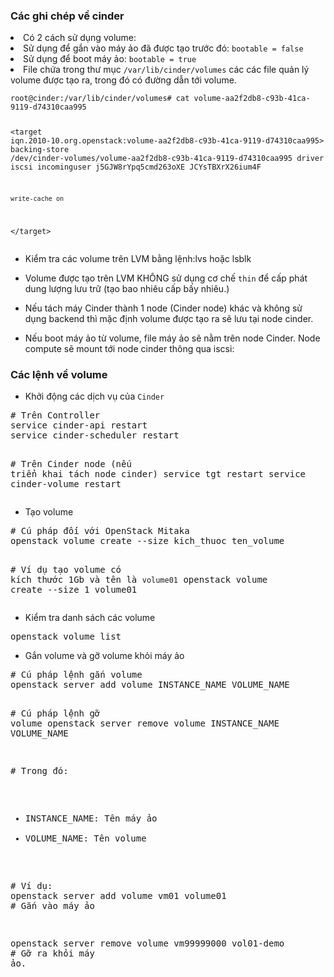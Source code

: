 <h3>Các ghi chép về cinder</h3>
<li>Có 2 cách sử dụng volume: </li>

<li>Sử dụng để gắn vào máy ảo đã được tạo trước đó: <code>bootable = false</code></li>
<li>Sử dụng để boot máy ảo: <code>bootable = true</code></li>
<li>File chứa trong thư mục <code>/var/lib/cinder/volumes</code> các các file quản lý volume được tạo ra, trong đó có đường dẫn tới volume.</li>
<pre><code>root@cinder:/var/lib/cinder/volumes# cat volume-aa2f2db8-c93b-41ca-9119-d74310caa995

&lt;target iqn.2010-10.org.openstack:volume-aa2f2db8-c93b-41ca-9119-d74310caa995&gt;
    backing-store /dev/cinder-volumes/volume-aa2f2db8-c93b-41ca-9119-d74310caa995
    driver iscsi
    incominguser j5GJW8rYpq5cmd263oXE JCYsTBXrX26ium4F

    write-cache on
&lt;/target&gt;
</code></pre>

<ul>
<li>Kiểm tra các volume trên LVM bằng lệnh:lvs hoặc lsblk </li>
</ul>
<ul>
<li>
<p>Volume được tạo trên LVM KHÔNG sử dụng cơ chế <code>thin</code> để cấp phát dung lượng lưu trữ (tạo bao nhiêu cấp bấy nhiêu.)</p>
</li>
<li>
<p>Nếu tách máy Cinder thành 1 node (Cinder node) khác và không sử dụng backend thì mặc định volume được tạo ra sẽ lưu tại node cinder.</p>
</li>
<li>
<p>Nếu boot máy ảo từ volume, file máy ảo sẽ nằm trên node Cinder. Node compute sẽ mount tới node cinder thông qua iscsi: </p>
</li>
</ul>
<h3>Các lệnh về volume</h3>
<ul>
<li>Khởi động các dịch vụ của <code>Cinder</code></li>
</ul>
<div class="highlight highlight-source-shell"><pre><span class="pl-c"><span class="pl-c">#</span> Trên Controller</span>
service cinder-api restart
service cinder-scheduler restart

<span class="pl-c"><span class="pl-c">#</span> Trên Cinder node (nếu triển khai tách node cinder)</span>
service tgt restart
service cinder-volume restart</pre></div>
<ul>
<li>Tạo volume</li>
</ul>
<div class="highlight highlight-source-shell"><pre><span class="pl-c"><span class="pl-c">#</span> Cú pháp đối với OpenStack Mitaka</span>
openstack volume create --size kich_thuoc ten_volume

<span class="pl-c"><span class="pl-c">#</span> Ví dụ tạo volume có kích thước 1Gb và tên là `volume01`</span>
openstack volume create --size 1  volume01 </pre></div>
<ul>
<li>Kiểm tra danh sách các volume</li>
</ul>
<div class="highlight highlight-source-shell"><pre>openstack volume list</pre></div>
<ul>
<li>Gắn volume và gỡ volume khỏi máy ảo</li>
</ul>
<div class="highlight highlight-source-shell"><pre><span class="pl-c"><span class="pl-c">#</span> Cú pháp lệnh gắn volume</span>
openstack server add volume INSTANCE_NAME VOLUME_NAME

<span class="pl-c"><span class="pl-c">#</span> Cú pháp lệnh gỡ volume</span>
openstack server remove volume INSTANCE_NAME VOLUME_NAME

<span class="pl-c"><span class="pl-c">#</span> Trong đó: </span>
 - INSTANCE_NAME: Tên máy ảo
 - VOLUME_NAME: Tên volume

<span class="pl-c"><span class="pl-c">#</span> Ví dụ:</span>
openstack server add volume vm01 volume01 <span class="pl-c"><span class="pl-c">#</span> Gắn vào máy ảo</span>

 openstack server remove volume vm99999000 vol01-demo <span class="pl-c"><span class="pl-c">#</span> Gỡ ra khỏi máy ảo.</span></pre></div>
















